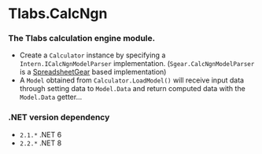 ﻿# Tlabs.CalcNgn

### The Tlabs calculation engine module.

* Create a `Calculator` instance by specifying a `Intern.ICalcNgnModelParser` implementation.
  (`Sgear.CalcNgnModelParser` is a [SpreadsheetGear](https://www.spreadsheetgear.com) based implementation)
* A `Model` obtained from `Calculator.LoadModel()` will receive input data through setting data to `Model.Data`
  and return computed data with the `Model.Data` getter...

### .NET version dependency
*	`2.1.*` .NET 6
*	`2.2.*` .NET 8
